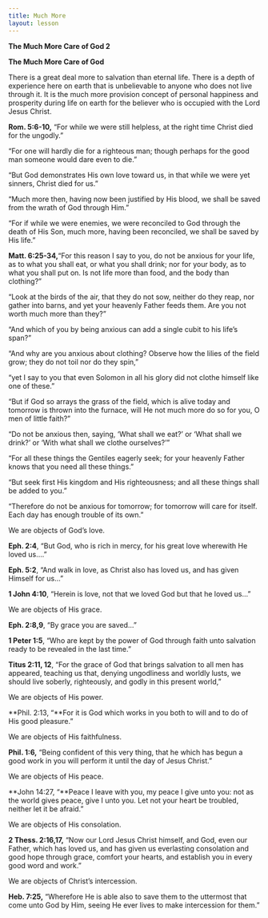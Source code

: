 ```yaml
---
title: Much More
layout: lesson
---
```



**The Much More Care of God 2**

**The Much More Care of God**

There is a great deal more to salvation than eternal life. There is a
depth of experience here on earth that is unbelievable to anyone who
does not live through it. It is the much more provision concept of
personal happiness and prosperity during life on earth for the believer
who is occupied with the Lord Jesus Christ.

**Rom. 5:6-10,** “For while we were still helpless, at the right time
Christ died for the ungodly.”

“For one will hardly die for a righteous man; though perhaps for the
good man someone would dare even to die.”

“But God demonstrates His own love toward us, in that while we were yet
sinners, Christ died for us.”

“Much more then, having now been justified by His blood, we shall be
saved from the wrath of God through Him.”

“For if while we were enemies, we were reconciled to God through the
death of His Son, much more, having been reconciled, we shall be saved
by His life.”

**Matt. 6:25-34,**“For this reason I say to you, do not be anxious for
your life, as to what you shall eat, or what you shall drink; nor for
your body, as to what you shall put on. Is not life more than food, and
the body than clothing?”

“Look at the birds of the air, that they do not sow, neither do they
reap, nor gather into barns, and yet your heavenly Father feeds them.
Are you not worth much more than they?”

“And which of you by being anxious can add a single cubit to his life’s
span?”

“And why are you anxious about clothing? Observe how the lilies of the
field grow; they do not toil nor do they spin,”

“yet I say to you that even Solomon in all his glory did not clothe
himself like one of these.”

“But if God so arrays the grass of the field, which is alive today and
tomorrow is thrown into the furnace, will He not much more do so for
you, O men of little faith?”

“Do not be anxious then, saying, ‘What shall we eat?’ or ‘What shall we
drink?’ or ‘With what shall we clothe ourselves?’”

“For all these things the Gentiles eagerly seek; for your heavenly
Father knows that you need all these things.”

“But seek first His kingdom and His righteousness; and all these things
shall be added to you.”

“Therefore do not be anxious for tomorrow; for tomorrow will care for
itself. Each day has enough trouble of its own.”

We are objects of God’s love.

**Eph. 2:4**, “But God, who is rich in mercy, for his great love
wherewith He loved us….”

**Eph. 5:2**, “And walk in love, as Christ also has loved us, and has
given Himself for us…”

**1 John 4:10**, “Herein is love, not that we loved God but that he
loved us…”

We are objects of His grace.

**Eph. 2:8,9**, “By grace you are saved…”

**1 Peter 1:5**, “Who are kept by the power of God through faith unto
salvation ready to be revealed in the last time.”

**Titus 2:11, 12**, “For the grace of God that brings salvation to all
men has appeared, teaching us that, denying ungodliness and worldly
lusts, we should live soberly, righteously, and godly in this present
world,”

We are objects of His power.

**Phil. 2:13, “**For it is God which works in you both to will and to do
of His good pleasure.”

We are objects of His faithfulness.

**Phil. 1:6,** “Being confident of this very thing, that he which has
begun a good work in you will perform it until the day of Jesus Christ.”

We are objects of His peace.

**John 14:27, “**Peace I leave with you, my peace I give unto you: not
as the world gives peace, give I unto you. Let not your heart be
troubled, neither let it be afraid.”

We are objects of His consolation.

**2 Thess. 2:16,17,** “Now our Lord Jesus Christ himself, and God, even
our Father, which has loved us, and has given us everlasting consolation
and good hope through grace, comfort your hearts, and establish you in
every good word and work.”

We are objects of Christ’s intercession.

**Heb. 7:25,** “Wherefore He is able also to save them to the uttermost
that come unto God by Him, seeing He ever lives to make intercession for
them.”

